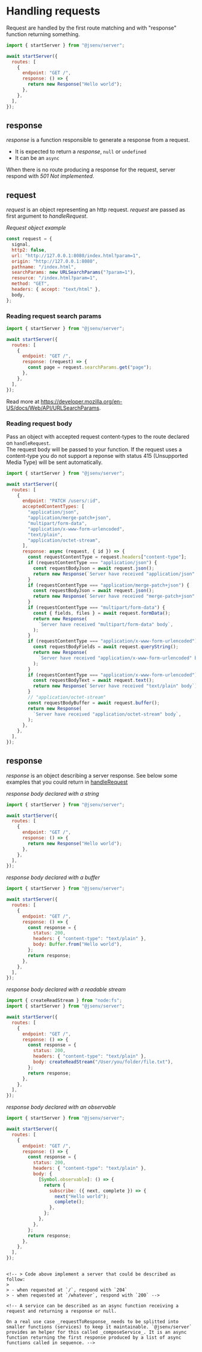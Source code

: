 # Handling requests

Request are handled by the first route matching and with "response" function returning something.

```js
import { startServer } from "@jsenv/server";

await startServer({
  routes: [
    {
      endpoint: "GET /",
      response: () => {
        return new Response("Hello world");
      },
    },
  ],
});
```

## response

_response_ is a function responsible to generate a response from a request.

- It is expected to return a _response_, `null` or `undefined`
- It can be an `async`

When there is no route producing a response for the request, server respond with _501 Not implemented_.

## request

_request_ is an object representing an http request.
_request_ are passed as first argument to _handleRequest_.

_Request object example_

```js
const request = {
  signal,
  http2: false,
  url: "http://127.0.0.1:8080/index.html?param=1",
  origin: "http://127.0.0.1:8080",
  pathname: "/index.html",
  searchParams: new URLSearchParams("?param=1"),
  resource: "/index.html?param=1",
  method: "GET",
  headers: { accept: "text/html" },
  body,
};
```

### Reading request search params

```js
import { startServer } from "@jsenv/server";

await startServer({
  routes: [
    {
      endpoint: "GET /",
      response: (request) => {
        const page = request.searchParams.get("page");
      },
    },
  ],
});
```

Read more at https://developer.mozilla.org/en-US/docs/Web/API/URLSearchParams.

### Reading request body

Pass an object with accepted request content-types to the route declared on `handleRequest`.  
The request body will be passed to your function. If the request uses a content-type you do not support a reponse with status 415 (Unsupported Media Type) will be sent automatically.

```js
import { startServer } from "@jsenv/server";

await startServer({
  routes: [
    {
      endpoint: "PATCH /users/:id",
      acceptedContentTypes: [
        "application/json",
        "application/merge-patch+json",
        "multipart/form-data",
        "application/x-www-form-urlencoded",
        "text/plain",
        "application/octet-stream",
      ],
      response: async (request, { id }) => {
        const requestContentType = request.headers["content-type"];
        if (requestContentType === "application/json") {
          const requestBodyJson = await request.json();
          return new Response(`Server have received "application/json" body`);
        }
        if (requestContentType === "application/merge-patch+json") {
          const requestBodyJson = await request.json();
          return new Response(`Server have received "merge-patch+json" body`);
        }
        if (requestContentType === "multipart/form-data") {
          const { fields, files } = await request.formData();
          return new Response(
            `Server have received "multipart/form-data" body`,
          );
        }
        if (requestContentType === "application/x-www-form-urlencoded") {
          const requestBodyFields = await request.queryString();
          return new Response(
            `Server have received "application/x-www-form-urlencoded" body`,
          );
        }
        if (requestContentType === "application/x-www-form-urlencoded") {
          const requestBodyText = await request.text();
          return new Response(`Server have received "text/plain" body`);
        }
        // "application/octet-stream"
        const requestBodyBuffer = await request.buffer();
        return new Response(
          `Server have received "application/octet-stream" body`,
        );
      },
    },
  ],
});
```

## response

_response_ is an object describing a server response. See below some examples that you could return in [handleRequest](#handleRequest)

_response body declared with a string_

```js
import { startServer } from "@jsenv/server";

await startServer({
  routes: [
    {
      endpoint: "GET /",
      response: () => {
        return new Response("Hello world");
      },
    },
  ],
});
```

_response body declared with a buffer_

```js
import { startServer } from "@jsenv/server";

await startServer({
  routes: [
    {
      endpoint: "GET /",
      response: () => {
        const response = {
          status: 200,
          headers: { "content-type": "text/plain" },
          body: Buffer.from("Hello world"),
        };
        return response;
      },
    },
  ],
});
```

_response body declared with a readable stream_

```js
import { createReadStream } from "node:fs";
import { startServer } from "@jsenv/server";

await startServer({
  routes: [
    {
      endpoint: "GET /",
      response: () => {
        const response = {
          status: 200,
          headers: { "content-type": "text/plain" },
          body: createReadStream("/User/you/folder/file.txt"),
        };
        return response;
      },
    },
  ],
});
```

_response body declared with an observable_

```js
import { startServer } from "@jsenv/server";

await startServer({
  routes: [
    {
      endpoint: "GET /",
      response: () => {
        const response = {
          status: 200,
          headers: { "content-type": "text/plain" },
          body: {
            [Symbol.observable]: () => {
              return {
                subscribe: ({ next, complete }) => {
                  next("Hello world");
                  complete();
                },
              };
            },
          },
        };
        return response;
      },
    },
  ],
});
```

<!-- ## Routes and composition

Composition allows to split complex server logic into smaller units.
The following code is an example of composition where a server logic is split in two functions.

```js
/*
 * starts a server which:
 * - when requested at "/"
 *   -> respond with 200
 * - otherwise
 *   -> respond with 404
 */
import { startServer, composeServices } from "@jsenv/server";

await startServer({
  routes: [
    {
      url: "/",
      method: "GET",
      response: () => ({ status: 200 }),
    },
    {
      url: "*",
      method: "GET",
      response: () => ({ status: 404 }),
    },
  ],
}); -->

```

<!-- > Code above implement a server that could be described as follow:
>
> - when requested at `/`, respond with `204`
> - when requested at `/whatever`, respond with `200` -->

<!-- A service can be described as an async function receiving a request and returning a response or null.

On a real use case _requestToResponse_ needs to be splitted into smaller functions (services) to keep it maintainable. `@jsenv/server` provides an helper for this called _composeService_. It is an async function returning the first response produced by a list of async functions called in sequence. -->
```
